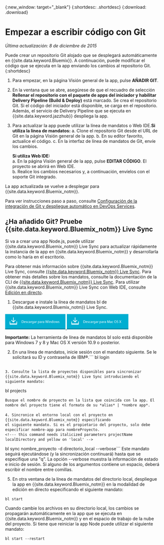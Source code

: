 {:new_window: target="_blank"}
{:shortdesc: .shortdesc}
{:download: .download}

# Empezar a escribir código con Git
*Última actualización: 8 de diciembre de 2015*  

Puede crear un repositorio
Git alojado que se desplegará automáticamente en {{site.data.keyword.Bluemix}}. A continuación, puede modificar el código que se ejecuta en la app enviando los cambios al repositorio Git. 
{:shortdesc}

1. Para empezar, en la página Visión general de la app, pulse **AÑADIR GIT**.  
2. En la ventana que se abre, asegúrese de que el recuadro de selección **Rellenar el repositorio con el paquete de apps del iniciador y habilitar Delivery
Pipeline (Build & Deploy)** está marcado. Se crea el repositorio Git. Si el código del iniciador está disponible,
se carga en el repositorio. Además, el servicio de Delivery Pipeline que se ejecuta en {{site.data.keyword.jazzhub}} despliega la app.  
3. Para actualizar la app puede utilizar la línea de mandatos o Web IDE.**Si utiliza la línea de mandatos:**
   a. Clone el repositorio Git desde el URL de Git en la página Visión general de la app. b. En su editor favorito, actualice el código. c. En la interfaz de línea de mandatos de Git, envíe los cambios.  
	    
   **Si utiliza Web IDE:**  
   a. En la página Visión general de la app, pulse **EDITAR CÓDIGO**. El proyecto se abrirá en Web IDE.  
   b. Realice los cambios necesarios y, a continuación, envíelos con el soporte Git integrado.  
		
La app actualizada se vuelve a desplegar para {{site.data.keyword.Bluemix_notm}}.  

Para ver instrucciones paso a paso, consulte [Configuración de la integración de Git y despliegue automático en DevOps Services](https://hub.jazz.net/tutorials/jazzeditor/#git_integration_and_autodeployment).  

## ¿Ha añadido Git? Pruebe {{site.data.keyword.Bluemix_notm}} Live Sync  

Si va a crear una app Node.js, puede utilizar {{site.data.keyword.Bluemix_notm}} Live Sync para actualizar rápidamente la instancia de la app en {{site.data.keyword.Bluemix_notm}} y desarrollarla como lo haría en el escritorio.  

Para obtener más información sobre {{site.data.keyword.Bluemix_notm}} Live Sync, consulte [{{site.data.keyword.Bluemix_notm}} Live Sync](../develop/bluemixlive.html). Para obtener más detalles sobre los mandatos, consulte la documentación de la CLI de [{{site.data.keyword.Bluemix_notm}} Live Sync](../cli/reference/bl/index.html). Para utilizar {{site.data.keyword.Bluemix_notm}} Live Sync con Web IDE, consulte [Edición en directo](../develop/bluemixlive.html).  

1. Descargue e instale la línea de mandatos bl de {{site.data.keyword.Bluemix_notm}} Live Sync. 

<p>
<a class="xref" href="http://livesyncdownload.ng.bluemix.net/downloads/blive_setup.msi" target="_blank" title="(se abre en un separador o ventana nueva)"><img class="image" src="images/bl_gs_icons_windows_b.png" alt="Botón Descargar la línea de mandatos bl de Windows" /> </a> <a class="xref" href="http://livesyncdownload.ng.bluemix.net/downloads/BluemixLive.pkg" target="_blank" title="(se abre en un separador o ventana nueva)"><img class="image" src="images/bl_gs_icons_mac-osx_b.png" alt="Botón Descargar la línea de mandatos bl de Mac" /> </a>
</p>

**Importante:** La herramienta de línea de mandatos bl solo está disponible para Windows 7 y 8 y Mac OS X versión 10.9 o posterior. 

2. En una línea de mandatos, inicie sesión con el mandato siguiente. Se le solicitará su ID y contraseña de IBM®.```
bl login
```

3. Consulte la lista de proyectos disponibles para sincronizar {{site.data.keyword.Bluemix_notm}} Live Sync introduciendo el siguiente mandato:
```
bl projects
```
Busque el nombre de proyecto en la lista que coincida con la app. El nombre del proyecto tiene el formato de su *alias* | *nombre app*. 

4. Sincronice el entorno local con el proyecto en {{site.data.keyword.Bluemix_notm}} especificando
el siguiente mandato. Si es el propietario del proyecto, solo debe especificar nombre-app para nombreProyecto. 
<!--- this command needs italicized parameters projectName localDirectory and yellow on 'local' -->
```
bl sync nombre_proyecto -d directorio_local --verbose```
Este mandato seguirá ejecutándose (y la sincronización continuará) hasta que se especifique una "q". La opción --verbose muestra la información de estado e inicio de sesión. Si alguno de los argumentos contiene un espacio,
deberá escribir el nombre entre comillas. 

5. En otra ventana de la línea de mandatos del directorio local,
despliegue la app en {{site.data.keyword.Bluemix_notm}} en la
modalidad de edición en directo especificando el siguiente mandato:
```
bl start
```  

Cuando cambie los archivos en su directorio local, los cambios
se propagarán automáticamente en la app que se ejecuta
en {{site.data.keyword.Bluemix_notm}} y
en el espacio de trabajo de la nube del proyecto. Si tiene que reiniciar la app Node
puede utilizar el siguiente mandato:
```
bl start --restart 
```
